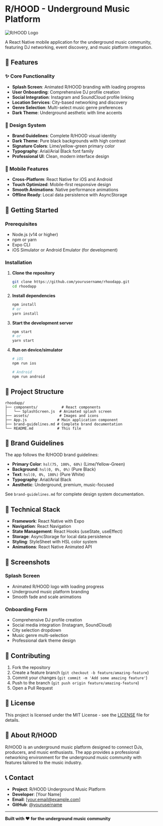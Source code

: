 # R/HOOD - Underground Music Platform

![R/HOOD Logo](https://img.shields.io/badge/R%2FHOOD-Underground%20Music%20Platform-lime?style=for-the-badge&logo=music&logoColor=white)

A React Native mobile application for the underground music community, featuring DJ networking, event discovery, and music platform integration.

## 🎵 Features

### ✨ Core Functionality
- **Splash Screen**: Animated R/HOOD branding with loading progress
- **User Onboarding**: Comprehensive DJ profile creation
- **Social Integration**: Instagram and SoundCloud profile linking
- **Location Services**: City-based networking and discovery
- **Genre Selection**: Multi-select music genre preferences
- **Dark Theme**: Underground aesthetic with lime accents

### 🎨 Design System
- **Brand Guidelines**: Complete R/HOOD visual identity
- **Dark Theme**: Pure black backgrounds with high contrast
- **Signature Colors**: Lime/yellow-green primary color
- **Typography**: Arial/Arial Black font family
- **Professional UI**: Clean, modern interface design

### 📱 Mobile Features
- **Cross-Platform**: React Native for iOS and Android
- **Touch Optimized**: Mobile-first responsive design
- **Smooth Animations**: Native performance animations
- **Offline Ready**: Local data persistence with AsyncStorage

## 🚀 Getting Started

### Prerequisites
- Node.js (v14 or higher)
- npm or yarn
- Expo CLI
- iOS Simulator or Android Emulator (for development)

### Installation

1. **Clone the repository**
   ```bash
   git clone https://github.com/yourusername/rhoodapp.git
   cd rhoodapp
   ```

2. **Install dependencies**
   ```bash
   npm install
   # or
   yarn install
   ```

3. **Start the development server**
   ```bash
   npm start
   # or
   yarn start
   ```

4. **Run on device/simulator**
   ```bash
   # iOS
   npm run ios
   
   # Android
   npm run android
   ```

## 📁 Project Structure

```
rhoodapp/
├── components/           # React components
│   └── SplashScreen.js  # Animated splash screen
├── assets/              # Images and icons
├── App.js              # Main application component
├── brand-guidelines.md # Complete brand documentation
└── README.md           # This file
```

## 🎨 Brand Guidelines

The app follows the R/HOOD brand guidelines:

- **Primary Color**: `hsl(75, 100%, 60%)` (Lime/Yellow-Green)
- **Background**: `hsl(0, 0%, 0%)` (Pure Black)
- **Text**: `hsl(0, 0%, 100%)` (Pure White)
- **Typography**: Arial/Arial Black
- **Aesthetic**: Underground, premium, music-focused

See `brand-guidelines.md` for complete design system documentation.

## 🔧 Technical Stack

- **Framework**: React Native with Expo
- **Navigation**: React Navigation
- **State Management**: React Hooks (useState, useEffect)
- **Storage**: AsyncStorage for local data persistence
- **Styling**: StyleSheet with HSL color system
- **Animations**: React Native Animated API

## 📱 Screenshots

### Splash Screen
- Animated R/HOOD logo with loading progress
- Underground music platform branding
- Smooth fade and scale animations

### Onboarding Form
- Comprehensive DJ profile creation
- Social media integration (Instagram, SoundCloud)
- City selection dropdown
- Music genre multi-selection
- Professional dark theme design

## 🤝 Contributing

1. Fork the repository
2. Create a feature branch (`git checkout -b feature/amazing-feature`)
3. Commit your changes (`git commit -m 'Add some amazing feature'`)
4. Push to the branch (`git push origin feature/amazing-feature`)
5. Open a Pull Request

## 📄 License

This project is licensed under the MIT License - see the [LICENSE](LICENSE) file for details.

## 🎵 About R/HOOD

R/HOOD is an underground music platform designed to connect DJs, producers, and music enthusiasts. The app provides a professional networking environment for the underground music community with features tailored to the music industry.

## 📞 Contact

- **Project**: R/HOOD Underground Music Platform
- **Developer**: [Your Name]
- **Email**: [your.email@example.com]
- **GitHub**: [@yourusername](https://github.com/yourusername)

---

**Built with ❤️ for the underground music community**